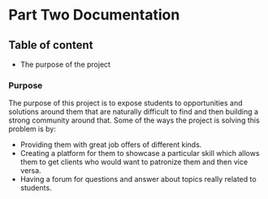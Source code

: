# Part Two Documentation

## Table of content
- The purpose of the project

### Purpose
The purpose of this project is to expose students to opportunities and solutions around them that are naturally difficult to find and then building a strong community around that. Some of the ways the project is solving this problem is by:

- Providing them with great job offers of different kinds.
- Creating a platform for them to showcase a particular skill which allows them to get clients who would want to patronize them and then vice versa.
- Having a forum for questions and answer about topics really related to students.

